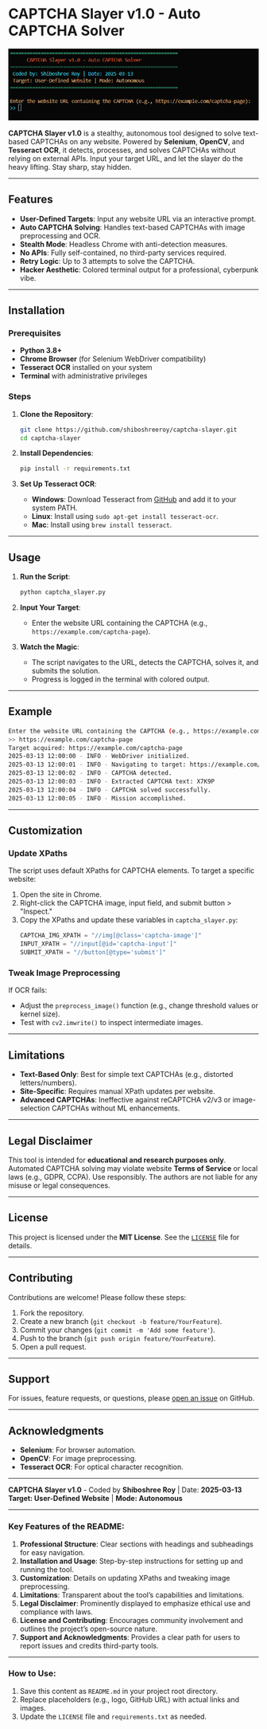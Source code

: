 # CAPTCHA Slayer v1.0 - Auto CAPTCHA Solver

![CAPTCHA Slayer Logo](./demo/captcha-slayer.png) 

**CAPTCHA Slayer v1.0** is a stealthy, autonomous tool designed to solve text-based CAPTCHAs on any website. Powered by **Selenium**, **OpenCV**, and **Tesseract OCR**, it detects, processes, and solves CAPTCHAs without relying on external APIs. Input your target URL, and let the slayer do the heavy lifting. Stay sharp, stay hidden.

---

## Features

- **User-Defined Targets**: Input any website URL via an interactive prompt.
- **Auto CAPTCHA Solving**: Handles text-based CAPTCHAs with image preprocessing and OCR.
- **Stealth Mode**: Headless Chrome with anti-detection measures.
- **No APIs**: Fully self-contained, no third-party services required.
- **Retry Logic**: Up to 3 attempts to solve the CAPTCHA.
- **Hacker Aesthetic**: Colored terminal output for a professional, cyberpunk vibe.

---

## Installation

### Prerequisites

- **Python 3.8+**
- **Chrome Browser** (for Selenium WebDriver compatibility)
- **Tesseract OCR** installed on your system
- **Terminal** with administrative privileges

### Steps

1. **Clone the Repository**:
   ```bash
   git clone https://github.com/shiboshreeroy/captcha-slayer.git
   cd captcha-slayer
   ```

2. **Install Dependencies**:
   ```bash
   pip install -r requirements.txt
   ```

3. **Set Up Tesseract OCR**:
   - **Windows**: Download Tesseract from [GitHub](https://github.com/tesseract-ocr/tesseract) and add it to your system PATH.
   - **Linux**: Install using `sudo apt-get install tesseract-ocr`.
   - **Mac**: Install using `brew install tesseract`.

---

## Usage

1. **Run the Script**:
   ```bash
   python captcha_slayer.py
   ```

2. **Input Your Target**:
   - Enter the website URL containing the CAPTCHA (e.g., `https://example.com/captcha-page`).

3. **Watch the Magic**:
   - The script navigates to the URL, detects the CAPTCHA, solves it, and submits the solution.
   - Progress is logged in the terminal with colored output.

---

## Example

```bash
Enter the website URL containing the CAPTCHA (e.g., https://example.com/captcha-page):
>> https://example.com/captcha-page
Target acquired: https://example.com/captcha-page
2025-03-13 12:00:00 - INFO - WebDriver initialized.
2025-03-13 12:00:01 - INFO - Navigating to target: https://example.com/captcha-page
2025-03-13 12:00:02 - INFO - CAPTCHA detected.
2025-03-13 12:00:03 - INFO - Extracted CAPTCHA text: X7K9P
2025-03-13 12:00:04 - INFO - CAPTCHA solved successfully.
2025-03-13 12:00:05 - INFO - Mission accomplished.
```

---

## Customization

### Update XPaths
The script uses default XPaths for CAPTCHA elements. To target a specific website:
1. Open the site in Chrome.
2. Right-click the CAPTCHA image, input field, and submit button > "Inspect."
3. Copy the XPaths and update these variables in `captcha_slayer.py`:
   ```python
   CAPTCHA_IMG_XPATH = "//img[@class='captcha-image']"
   INPUT_XPATH = "//input[@id='captcha-input']"
   SUBMIT_XPATH = "//button[@type='submit']"
   ```

### Tweak Image Preprocessing
If OCR fails:
- Adjust the `preprocess_image()` function (e.g., change threshold values or kernel size).
- Test with `cv2.imwrite()` to inspect intermediate images.

---

## Limitations

- **Text-Based Only**: Best for simple text CAPTCHAs (e.g., distorted letters/numbers).
- **Site-Specific**: Requires manual XPath updates per website.
- **Advanced CAPTCHAs**: Ineffective against reCAPTCHA v2/v3 or image-selection CAPTCHAs without ML enhancements.

---

## Legal Disclaimer

This tool is intended for **educational and research purposes only**. Automated CAPTCHA solving may violate website **Terms of Service** or local laws (e.g., GDPR, CCPA). Use responsibly. The authors are not liable for any misuse or legal consequences.

---

## License

This project is licensed under the **MIT License**. See the [`LICENSE`](LICENSE) file for details.

---

## Contributing

Contributions are welcome! Please follow these steps:

1. Fork the repository.
2. Create a new branch (`git checkout -b feature/YourFeature`).
3. Commit your changes (`git commit -m 'Add some feature'`).
4. Push to the branch (`git push origin feature/YourFeature`).
5. Open a pull request.

---

## Support

For issues, feature requests, or questions, please [open an issue](https://github.com/shiboshreeroy/captcha-slayer/issues) on GitHub.

---

## Acknowledgments

- **Selenium**: For browser automation.
- **OpenCV**: For image preprocessing.
- **Tesseract OCR**: For optical character recognition.

---

**CAPTCHA Slayer v1.0** - Coded by **Shiboshree Roy** | Date: **2025-03-13**  
**Target: User-Defined Website** | **Mode: Autonomous**


---

### Key Features of the README:
1. **Professional Structure**: Clear sections with headings and subheadings for easy navigation.
2. **Installation and Usage**: Step-by-step instructions for setting up and running the tool.
3. **Customization**: Details on updating XPaths and tweaking image preprocessing.
4. **Limitations**: Transparent about the tool’s capabilities and limitations.
5. **Legal Disclaimer**: Prominently displayed to emphasize ethical use and compliance with laws.
6. **License and Contributing**: Encourages community involvement and outlines the project’s open-source nature.
7. **Support and Acknowledgments**: Provides a clear path for users to report issues and credits third-party tools.

---

### How to Use:
1. Save this content as `README.md` in your project root directory.
2. Replace placeholders (e.g., logo, GitHub URL) with actual links and images.
3. Update the `LICENSE` file and `requirements.txt` as needed.

